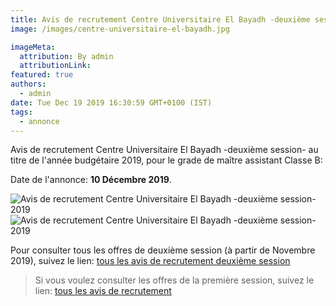 ```yaml
---
title: Avis de recrutement Centre Universitaire El Bayadh -deuxième session-
image: /images/centre-universitaire-el-bayadh.jpg

imageMeta:
  attribution: By admin
  attributionLink:
featured: true
authors:
  - admin
date: Tue Dec 19 2019 16:30:59 GMT+0100 (IST)
tags:
  - annonce
---
```

Avis de recrutement Centre Universitaire El Bayadh -deuxième session- au titre de l'année budgétaire 2019, pour le grade de maître assistant Classe B:

Date de l'annonce: **10 Décembre 2019**.

![Avis de recrutement Centre Universitaire El Bayadh -deuxième session- 2019](/images/avis-de-recr-centre-universitaire-el-bayadh-deuxieme-session.jpg)
![Avis de recrutement Centre Universitaire El Bayadh -deuxième session- 2019](/images/avis-de-recr-centre-universitaire-el-bayadh-deuxieme-session-2.jpg)


Pour consulter tous les offres de deuxième session (à partir de Novembre 2019), suivez le lien: [tous les avis de recrutement deuxième session](/tous-les-avis-de-recrutement-mitre-assistant-classe-b-au-titre-de-l-annee-2019-deuxieme-session/)

>Si vous voulez consulter les offres de la première session, suivez le lien: [tous les avis de recrutement](/tous_les_avis_de_recrutement_annee_budgetaire_2019/)
